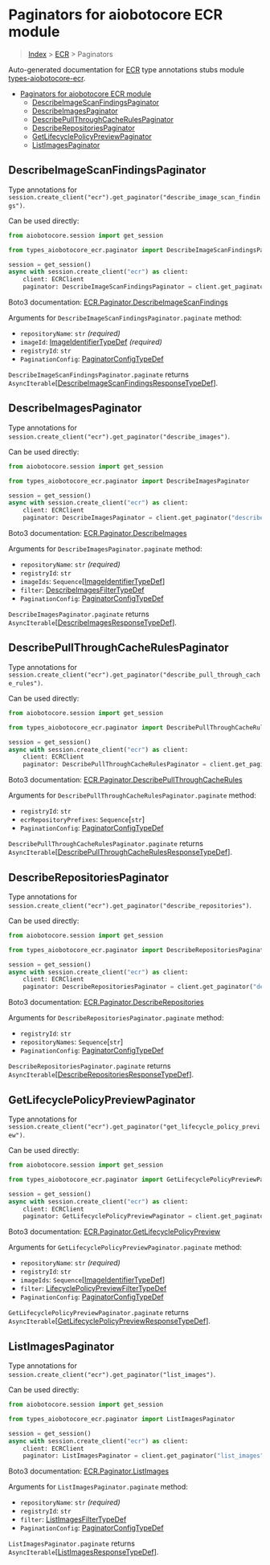 <a id="paginators-for-aiobotocore-ecr-module"></a>

# Paginators for aiobotocore ECR module

> [Index](..) > [ECR](.) > Paginators

Auto-generated documentation for
[ECR](https://boto3.amazonaws.com/v1/documentation/api/latest/reference/services/ecr.html#ECR)
type annotations stubs module
[types-aiobotocore-ecr](https://pypi.org/project/types-aiobotocore-ecr/).

- [Paginators for aiobotocore ECR module](#paginators-for-aiobotocore-ecr-module)
  - [DescribeImageScanFindingsPaginator](#describeimagescanfindingspaginator)
  - [DescribeImagesPaginator](#describeimagespaginator)
  - [DescribePullThroughCacheRulesPaginator](#describepullthroughcacherulespaginator)
  - [DescribeRepositoriesPaginator](#describerepositoriespaginator)
  - [GetLifecyclePolicyPreviewPaginator](#getlifecyclepolicypreviewpaginator)
  - [ListImagesPaginator](#listimagespaginator)

<a id="describeimagescanfindingspaginator"></a>

## DescribeImageScanFindingsPaginator

Type annotations for
`session.create_client("ecr").get_paginator("describe_image_scan_findings")`.

Can be used directly:

```python
from aiobotocore.session import get_session

from types_aiobotocore_ecr.paginator import DescribeImageScanFindingsPaginator

session = get_session()
async with session.create_client("ecr") as client:
    client: ECRClient
    paginator: DescribeImageScanFindingsPaginator = client.get_paginator("describe_image_scan_findings")
```

Boto3 documentation:
[ECR.Paginator.DescribeImageScanFindings](https://boto3.amazonaws.com/v1/documentation/api/latest/reference/services/ecr.html#ECR.Paginator.DescribeImageScanFindings)

Arguments for `DescribeImageScanFindingsPaginator.paginate` method:

- `repositoryName`: `str` *(required)*
- `imageId`: [ImageIdentifierTypeDef](./type_defs.md#imageidentifiertypedef)
  *(required)*
- `registryId`: `str`
- `PaginationConfig`:
  [PaginatorConfigTypeDef](./type_defs.md#paginatorconfigtypedef)

`DescribeImageScanFindingsPaginator.paginate` returns
`AsyncIterable`\[[DescribeImageScanFindingsResponseTypeDef](./type_defs.md#describeimagescanfindingsresponsetypedef)\].

<a id="describeimagespaginator"></a>

## DescribeImagesPaginator

Type annotations for
`session.create_client("ecr").get_paginator("describe_images")`.

Can be used directly:

```python
from aiobotocore.session import get_session

from types_aiobotocore_ecr.paginator import DescribeImagesPaginator

session = get_session()
async with session.create_client("ecr") as client:
    client: ECRClient
    paginator: DescribeImagesPaginator = client.get_paginator("describe_images")
```

Boto3 documentation:
[ECR.Paginator.DescribeImages](https://boto3.amazonaws.com/v1/documentation/api/latest/reference/services/ecr.html#ECR.Paginator.DescribeImages)

Arguments for `DescribeImagesPaginator.paginate` method:

- `repositoryName`: `str` *(required)*
- `registryId`: `str`
- `imageIds`:
  `Sequence`\[[ImageIdentifierTypeDef](./type_defs.md#imageidentifiertypedef)\]
- `filter`:
  [DescribeImagesFilterTypeDef](./type_defs.md#describeimagesfiltertypedef)
- `PaginationConfig`:
  [PaginatorConfigTypeDef](./type_defs.md#paginatorconfigtypedef)

`DescribeImagesPaginator.paginate` returns
`AsyncIterable`\[[DescribeImagesResponseTypeDef](./type_defs.md#describeimagesresponsetypedef)\].

<a id="describepullthroughcacherulespaginator"></a>

## DescribePullThroughCacheRulesPaginator

Type annotations for
`session.create_client("ecr").get_paginator("describe_pull_through_cache_rules")`.

Can be used directly:

```python
from aiobotocore.session import get_session

from types_aiobotocore_ecr.paginator import DescribePullThroughCacheRulesPaginator

session = get_session()
async with session.create_client("ecr") as client:
    client: ECRClient
    paginator: DescribePullThroughCacheRulesPaginator = client.get_paginator("describe_pull_through_cache_rules")
```

Boto3 documentation:
[ECR.Paginator.DescribePullThroughCacheRules](https://boto3.amazonaws.com/v1/documentation/api/latest/reference/services/ecr.html#ECR.Paginator.DescribePullThroughCacheRules)

Arguments for `DescribePullThroughCacheRulesPaginator.paginate` method:

- `registryId`: `str`
- `ecrRepositoryPrefixes`: `Sequence`\[`str`\]
- `PaginationConfig`:
  [PaginatorConfigTypeDef](./type_defs.md#paginatorconfigtypedef)

`DescribePullThroughCacheRulesPaginator.paginate` returns
`AsyncIterable`\[[DescribePullThroughCacheRulesResponseTypeDef](./type_defs.md#describepullthroughcacherulesresponsetypedef)\].

<a id="describerepositoriespaginator"></a>

## DescribeRepositoriesPaginator

Type annotations for
`session.create_client("ecr").get_paginator("describe_repositories")`.

Can be used directly:

```python
from aiobotocore.session import get_session

from types_aiobotocore_ecr.paginator import DescribeRepositoriesPaginator

session = get_session()
async with session.create_client("ecr") as client:
    client: ECRClient
    paginator: DescribeRepositoriesPaginator = client.get_paginator("describe_repositories")
```

Boto3 documentation:
[ECR.Paginator.DescribeRepositories](https://boto3.amazonaws.com/v1/documentation/api/latest/reference/services/ecr.html#ECR.Paginator.DescribeRepositories)

Arguments for `DescribeRepositoriesPaginator.paginate` method:

- `registryId`: `str`
- `repositoryNames`: `Sequence`\[`str`\]
- `PaginationConfig`:
  [PaginatorConfigTypeDef](./type_defs.md#paginatorconfigtypedef)

`DescribeRepositoriesPaginator.paginate` returns
`AsyncIterable`\[[DescribeRepositoriesResponseTypeDef](./type_defs.md#describerepositoriesresponsetypedef)\].

<a id="getlifecyclepolicypreviewpaginator"></a>

## GetLifecyclePolicyPreviewPaginator

Type annotations for
`session.create_client("ecr").get_paginator("get_lifecycle_policy_preview")`.

Can be used directly:

```python
from aiobotocore.session import get_session

from types_aiobotocore_ecr.paginator import GetLifecyclePolicyPreviewPaginator

session = get_session()
async with session.create_client("ecr") as client:
    client: ECRClient
    paginator: GetLifecyclePolicyPreviewPaginator = client.get_paginator("get_lifecycle_policy_preview")
```

Boto3 documentation:
[ECR.Paginator.GetLifecyclePolicyPreview](https://boto3.amazonaws.com/v1/documentation/api/latest/reference/services/ecr.html#ECR.Paginator.GetLifecyclePolicyPreview)

Arguments for `GetLifecyclePolicyPreviewPaginator.paginate` method:

- `repositoryName`: `str` *(required)*
- `registryId`: `str`
- `imageIds`:
  `Sequence`\[[ImageIdentifierTypeDef](./type_defs.md#imageidentifiertypedef)\]
- `filter`:
  [LifecyclePolicyPreviewFilterTypeDef](./type_defs.md#lifecyclepolicypreviewfiltertypedef)
- `PaginationConfig`:
  [PaginatorConfigTypeDef](./type_defs.md#paginatorconfigtypedef)

`GetLifecyclePolicyPreviewPaginator.paginate` returns
`AsyncIterable`\[[GetLifecyclePolicyPreviewResponseTypeDef](./type_defs.md#getlifecyclepolicypreviewresponsetypedef)\].

<a id="listimagespaginator"></a>

## ListImagesPaginator

Type annotations for
`session.create_client("ecr").get_paginator("list_images")`.

Can be used directly:

```python
from aiobotocore.session import get_session

from types_aiobotocore_ecr.paginator import ListImagesPaginator

session = get_session()
async with session.create_client("ecr") as client:
    client: ECRClient
    paginator: ListImagesPaginator = client.get_paginator("list_images")
```

Boto3 documentation:
[ECR.Paginator.ListImages](https://boto3.amazonaws.com/v1/documentation/api/latest/reference/services/ecr.html#ECR.Paginator.ListImages)

Arguments for `ListImagesPaginator.paginate` method:

- `repositoryName`: `str` *(required)*
- `registryId`: `str`
- `filter`: [ListImagesFilterTypeDef](./type_defs.md#listimagesfiltertypedef)
- `PaginationConfig`:
  [PaginatorConfigTypeDef](./type_defs.md#paginatorconfigtypedef)

`ListImagesPaginator.paginate` returns
`AsyncIterable`\[[ListImagesResponseTypeDef](./type_defs.md#listimagesresponsetypedef)\].
